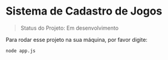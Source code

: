 <h1>Sistema de Cadastro de Jogos</h1>

> Status do Projeto: Em desenvolvimento

Para rodar esse projeto na sua máquina, por favor digite:

```
node app.js
```
